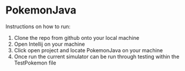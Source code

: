 # PokemonJava

Instructions on how to run:
1) Clone the repo from github onto your local machine
2) Open Intellij on your machine
3) Click open project and locate PokemonJava on your machine
4) Once run the current simulator can be run through testing within the TestPokemon file 
